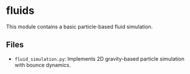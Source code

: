 # fluids

This module contains a basic particle-based fluid simulation.

## Files
- `fluid_simulation.py`: Implements 2D gravity-based particle simulation with bounce dynamics.
